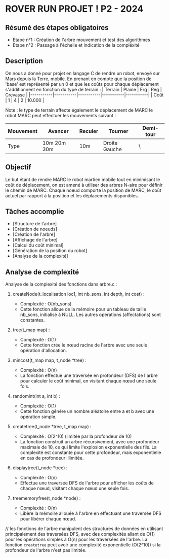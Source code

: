 # ROVER RUN PROJET ! P2 - 2024

## Résumé des étapes obligatoires

- Etape n°1 : Création de l'arbre mouvement et test des algorithmes
- Etape n°2 : Passage à l'échelle et indication de la compléxité

## Description 

On nous a donné pour projet en langage C de rendre un robot, envoyé sur Mars depuis la Terre, mobile. 
En prenant en compte que la position de 'base' est représenté par un 0 et que les coûts pour
chaque déplacement s'additionnent en fonction du type de terrain : 
|  Terrain  |   Plaine  |    Erg    |    Reg    |  Crevasse |
|-----------|-----------|-----------|-----------|-----------|
|   Coût    |     1     |     4     |     2     |   10.000  |

Note : le type de terrain affecte également le déplacement de MARC le robot
MARC peut effectuer les mouvements suivant :

|  Mouvement  |   Avancer  |    Reculer   |    Tourner    |  Demi-tour |
|-------------|------------|--------------|---------------|------------|
|    Type     |10m 20m 30m |      10m     | Droite Gauche |      \     |

## Objectif 
Le but étant de rendre MARC le robot martien mobile tout en minimisant le coût de déplacement, on est amené à
utiliser des arbres N-aire pour définir le chemin de MARC.
Chaque noeud comporte la position de MARC, le coût actuel par rapport à la position et les déplacements disponibles.  

## Tâches accomplie

- [Structure de l'arbre]
- [Création de noeuds]
- [Création de l'arbre]
- [Affichage de l'arbre]
- [Calcul du coût minimal]
- [Génération de la position du robot]
- [Analyse de la complexité]

## Analyse de complexité 

Analyse de la complexité des fonctions dans arbre.c :

1. createNode(t_localisation loc1, int nb_sons, int depth, int cost) :
   - Complexité : O(nb_sons)
   - Cette fonction alloue de la mémoire pour un tableau de taille nb_sons, initialisé à NULL. Les autres opérations (affectations) sont constantes.

2. tree(t_map map) :
   - Complexité : O(1)
   - Cette fonction crée le nœud racine de l'arbre avec une seule opération d'allocation.

3. mincost(t_map map, t_node *tree) :
   - Complexité : O(n)
   - La fonction effectue une traversée en profondeur (DFS) de l'arbre pour calculer le coût minimal, en visitant chaque nœud une seule fois.

4. randomint(int a, int b) :
   - Complexité : O(1)
   - Cette fonction génère un nombre aléatoire entre a et b avec une opération simple.

5. createtree(t_node *tree, t_map map) :
   - Complexité : O(2^10) (limitée par la profondeur de 10)
   - La fonction construit un arbre récursivement, avec une profondeur maximale de 10, ce qui limite l'explosion exponentielle des fils. La complexité est constante pour cette profondeur, mais exponentielle en cas de profondeur illimitée.

6. displaytree(t_node *tree) :
   - Complexité : O(n)
   - Effectue une traversée DFS de l'arbre pour afficher les coûts de chaque nœud, visitant chaque nœud une seule fois.

7. treememoryfree(t_node *node) :
   - Complexité : O(n)
   - Libère la mémoire allouée à l'arbre en effectuant une traversée DFS pour libérer chaque nœud.

// les fonctions de l'arbre manipulent des structures de données en utilisant principalement des traversées DFS, avec des complexités allant de O(1) pour les opérations simples à O(n) pour les traversées de l'arbre. La fonction `createtree` peut avoir une complexité exponentielle (O(2^10)) si la profondeur de l'arbre n'est pas limitée.

